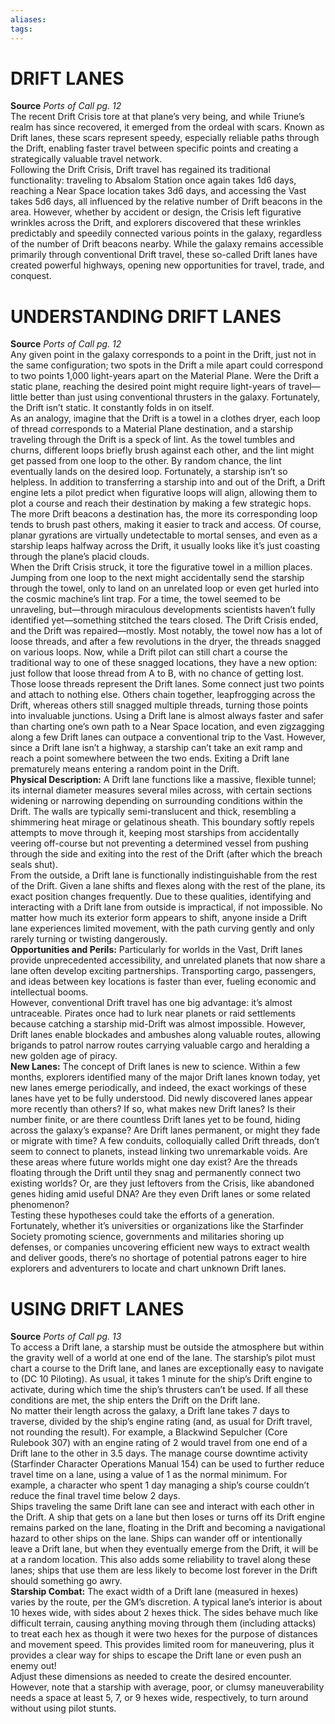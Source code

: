 ```yaml
---
aliases: 
tags: 
---
```

# DRIFT LANES

**Source** _Ports of Call pg. 12_  
The recent Drift Crisis tore at that plane’s very being, and while Triune’s realm has since recovered, it emerged from the ordeal with scars. Known as Drift lanes, these scars represent speedy, especially reliable paths through the Drift, enabling faster travel between specific points and creating a strategically valuable travel network.  
Following the Drift Crisis, Drift travel has regained its traditional functionality: traveling to Absalom Station once again takes 1d6 days, reaching a Near Space location takes 3d6 days, and accessing the Vast takes 5d6 days, all influenced by the relative number of Drift beacons in the area. However, whether by accident or design, the Crisis left figurative wrinkles across the Drift, and explorers discovered that these wrinkles predictably and speedily connected various points in the galaxy, regardless of the number of Drift beacons nearby. While the galaxy remains accessible primarily through conventional Drift travel, these so-called Drift lanes have created powerful highways, opening new opportunities for travel, trade, and conquest.  

# UNDERSTANDING DRIFT LANES

**Source** _Ports of Call pg. 12_  
Any given point in the galaxy corresponds to a point in the Drift, just not in the same configuration; two spots in the Drift a mile apart could correspond to two points 1,000 light-years apart on the Material Plane. Were the Drift a static plane, reaching the desired point might require light-years of travel—little better than just using conventional thrusters in the galaxy. Fortunately, the Drift isn’t static. It constantly folds in on itself.  
As an analogy, imagine that the Drift is a towel in a clothes dryer, each loop of thread corresponds to a Material Plane destination, and a starship traveling through the Drift is a speck of lint. As the towel tumbles and churns, different loops briefly brush against each other, and the lint might get passed from one loop to the other. By random chance, the lint eventually lands on the desired loop. Fortunately, a starship isn’t so helpless. In addition to transferring a starship into and out of the Drift, a Drift engine lets a pilot predict when figurative loops will align, allowing them to plot a course and reach their destination by making a few strategic hops. The more Drift beacons a destination has, the more its corresponding loop tends to brush past others, making it easier to track and access. Of course, planar gyrations are virtually undetectable to mortal senses, and even as a starship leaps halfway across the Drift, it usually looks like it’s just coasting through the plane’s placid clouds.  
When the Drift Crisis struck, it tore the figurative towel in a million places. Jumping from one loop to the next might accidentally send the starship through the towel, only to land on an unrelated loop or even get hurled into the cosmic machine’s lint trap. For a time, the towel seemed to be unraveling, but—through miraculous developments scientists haven’t fully identified yet—something stitched the tears closed. The Drift Crisis ended, and the Drift was repaired—mostly. Most notably, the towel now has a lot of loose threads, and after a few revolutions in the dryer, the threads snagged on various loops. Now, while a Drift pilot can still chart a course the traditional way to one of these snagged locations, they have a new option: just follow that loose thread from A to B, with no chance of getting lost.  
Those loose threads represent the Drift lanes. Some connect just two points and attach to nothing else. Others chain together, leapfrogging across the Drift, whereas others still snagged multiple threads, turning those points into invaluable junctions. Using a Drift lane is almost always faster and safer than charting one’s own path to a Near Space location, and even zigzagging along a few Drift lanes can outpace a conventional trip to the Vast. However, since a Drift lane isn’t a highway, a starship can’t take an exit ramp and reach a point somewhere between the two ends. Exiting a Drift lane prematurely means entering a random point in the Drift.  
**Physical Description:** A Drift lane functions like a massive, flexible tunnel; its internal diameter measures several miles across, with certain sections widening or narrowing depending on surrounding conditions within the Drift. The walls are typically semi-translucent and thick, resembling a shimmering heat mirage or gelatinous sheath. This boundary softly repels attempts to move through it, keeping most starships from accidentally veering off-course but not preventing a determined vessel from pushing through the side and exiting into the rest of the Drift (after which the breach seals shut).  
From the outside, a Drift lane is functionally indistinguishable from the rest of the Drift. Given a lane shifts and flexes along with the rest of the plane, its exact position changes frequently. Due to these qualities, identifying and interacting with a Drift lane from outside is impractical, if not impossible. No matter how much its exterior form appears to shift, anyone inside a Drift lane experiences limited movement, with the path curving gently and only rarely turning or twisting dangerously.  
**Opportunities and Perils:** Particularly for worlds in the Vast, Drift lanes provide unprecedented accessibility, and unrelated planets that now share a lane often develop exciting partnerships. Transporting cargo, passengers, and ideas between key locations is faster than ever, fueling economic and intellectual booms.  
However, conventional Drift travel has one big advantage: it’s almost untraceable. Pirates once had to lurk near planets or raid settlements because catching a starship mid-Drift was almost impossible. However, Drift lanes enable blockades and ambushes along valuable routes, allowing brigands to patrol narrow routes carrying valuable cargo and heralding a new golden age of piracy.  
**New Lanes:** The concept of Drift lanes is new to science. Within a few months, explorers identified many of the major Drift lanes known today, yet new lanes emerge periodically, and indeed, the exact workings of these lanes have yet to be fully understood. Did newly discovered lanes appear more recently than others? If so, what makes new Drift lanes? Is their number finite, or are there countless Drift lanes yet to be found, hiding across the galaxy’s expanse? Are Drift lanes permanent, or might they fade or migrate with time? A few conduits, colloquially called Drift threads, don’t seem to connect to planets, instead linking two unremarkable voids. Are these areas where future worlds might one day exist? Are the threads floating through the Drift until they snag and permanently connect two existing worlds? Or, are they just leftovers from the Crisis, like abandoned genes hiding amid useful DNA? Are they even Drift lanes or some related phenomenon?  
Testing these hypotheses could take the efforts of a generation. Fortunately, whether it’s universities or organizations like the Starfinder Society promoting science, governments and militaries shoring up defenses, or companies uncovering efficient new ways to extract wealth and deliver goods, there’s no shortage of potential patrons eager to hire explorers and adventurers to locate and chart unknown Drift lanes.  

# USING DRIFT LANES

**Source** _Ports of Call pg. 13_  
To access a Drift lane, a starship must be outside the atmosphere but within the gravity well of a world at one end of the lane. The starship’s pilot must chart a course to the Drift lane, and lanes are exceptionally easy to navigate to (DC 10 Piloting). As usual, it takes 1 minute for the ship’s Drift engine to activate, during which time the ship’s thrusters can’t be used. If all these conditions are met, the ship enters the Drift on the Drift lane.  
No matter their length across the galaxy, a Drift lane takes 7 days to traverse, divided by the ship’s engine rating (and, as usual for Drift travel, not rounding the result). For example, a Blackwind Sepulcher (Core Rulebook 307) with an engine rating of 2 would travel from one end of a Drift lane to the other in 3.5 days. The manage course downtime activity (Starfinder Character Operations Manual 154) can be used to further reduce travel time on a lane, using a value of 1 as the normal minimum. For example, a character who spent 1 day managing a ship’s course couldn’t reduce the final travel time below 2 days.  
Ships traveling the same Drift lane can see and interact with each other in the Drift. A ship that gets on a lane but then loses or turns off its Drift engine remains parked on the lane, floating in the Drift and becoming a navigational hazard to other ships on the lane. Ships can wander off or intentionally leave a Drift lane, but when they eventually emerge from the Drift, it will be at a random location. This also adds some reliability to travel along these lanes; ships that use them are less likely to become lost forever in the Drift should something go awry.  
**Starship Combat:** The exact width of a Drift lane (measured in hexes) varies by the route, per the GM’s discretion. A typical lane’s interior is about 10 hexes wide, with sides about 2 hexes thick. The sides behave much like difficult terrain, causing anything moving through them (including attacks) to treat each hex as though it were two hexes for the purpose of distances and movement speed. This provides limited room for maneuvering, plus it provides a clear way for ships to escape the Drift lane or even push an enemy out!  
Adjust these dimensions as needed to create the desired encounter. However, note that a starship with average, poor, or clumsy maneuverability needs a space at least 5, 7, or 9 hexes wide, respectively, to turn around without using pilot stunts.